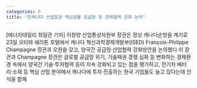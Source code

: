 ```yaml
---
categories: h
title: "한캐나다 산업장관 핵심광물 공급망 등 경제협력 강화 논의"
---
```

[에너지데일리 최일관 기자] 이창양 산업통상자원부 장관은 정상 캐나다순방을 계기로 23일 오타와 쉐라톤 호텔에서 캐나다 혁신과학경제개발부(ISED) François-Philippe Champagne 장관과 오찬을 갖고, 양국간 공급망‧산업협력 강화방안을 논의했다.이 장관과 Champagne 장관은 글로벌 공급망 위기, 기술패권 경쟁 심화 등 변화하는 경제환경 속에서 양국간 기술‧투자협력 등이 지속 강화되고 있는 점을 평가하고, 전기차 배터리‧소재 등 핵심 산업 분야에서 캐나다에 투자‧진출하는 한국 기업들도 늘고 있다는데 인식을 함께